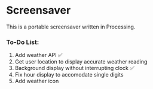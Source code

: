 # Screensaver
This is a portable screensaver written in Processing.

### To-Do List:

1. Add weather API ✅
2. Get user location to display accurate weather reading
3. Background display without interrupting clock ✅
4. Fix hour display to accomodate single digits
5. Add weather icon

